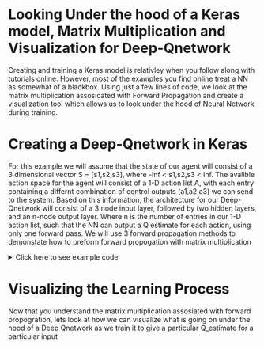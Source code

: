 # Looking Under the hood of a Keras model, Matrix Multiplication and Visualization for Deep-Qnetwork

Creating and training a Keras model is relativley when you follow along with tutorials online. However, most of the examples you find 
online treat a NN as somewhat of a blackbox. Using just a few lines of code, we look at the matrix multiplication assosicated with
Forward Propagation and create a visualization tool which allows us to look under the hood of Neural Network during training.

# Creating a Deep-Qnetwork in Keras
For this example we will assume that the state of our agent will consist of a 3 dimensional vector S = [s1,s2,s3], 
where -inf < s1,s2,s3 < inf. The avalible action space for the agent will consist of a 1-D action list A, with each entry containing 
a differnt combination of control outputs (a1,a2,a3) we can send to the system. Based on this information, the architecture for our Deep-Qnetwork
will consist of a 3 node input layer, followed by two hidden layers, and an n-node output layer. Where n is the number of entries in our 1-D action list, 
such that the NN can output a Q estimate for each action, using only one forward pass. We will use 3 forward propagation methods 
to demonstate how to preform forward propogation with matrix multiplication


<details>
  <summary>Click here to see example code</summary>
      
      import keras
      from keras.models import Sequential
      from keras.layers import Dense
      from keras.optimizers import RMSprop
      import itertools
      import numpy as np
      
      # Define Example of State input the NN can expect, and a list of actions 
      S = (0,0,0)
      A = list(itertools.product(range(0,2,1),range(0,2,1)))
      
      # Build NN Model
      layer1_neurons = 2
      layer2_neurons = 2
      model = Sequential()
      model.add(Dense(layer1_neurons, input_dim = len(S), activation='relu',kernel_initializer='normal'))
      model.add(Dense(layer2_neurons, activation='relu',kernel_initializer='normal'))
      model.add(Dense(output_dim = len(actions), activation='relu',kernel_initializer='normal'))
      model.compile(loss='mse', optimizer=RMSprop(lr=.1))
      
      # You might be used to using model.predict(state), to get the models Q-estimates for each action given a state input. 
      # However, in the example below we will look at what is actually happending when we call model.predict(state)
      # Lets start by extracting the weights and bias terms for each layer in our model and representing them as matrcies.
    
      w1 = first_layer_weights = np.asmatrix(model.layers[0].get_weights()[0])
      b1 = first_layer_biases  = np.matrix(model.layers[0].get_weights()[1])

      w2 = second_layer_weights = np.matrix(model.layers[1].get_weights()[0])
      b2 = second_layer_biases  = np.matrix(model.layers[1].get_weights()[1])

      w3 = third_layer_weights = np.matrix(model.layers[2].get_weights()[0])
      b3 = third_layer_biases  = np.matrix(model.layers[2].get_weights()[1])
      
      # Now lets create a method for computing the relu activation, which we defined for each of the keras models layers.
      def relu(Z):
          return np.maximum(0, Z)
      
      # Now lets compute the models Q_estimates, based on an input state = (1,1,1) 
      state = (1,1,1)
      
      # To pass this state to our NN we need to format it as shown
      input_state = (np.asarray(state).reshape(1, len(state)))
      
      # Method 1
      Q_estimates_method1 = model.predict(state)
      
      # Method 2
      Z = np.dot(state,w1)+b1
      H = relu(Z)
      Z1 = np.dot(H,w2)+b2
      H1 = relu(Z1)
      Z2 = np.dot(H1,w3)+b3
      Q_estimates_method2 = relu(Z2)
      
      # Method 3
      Q_estimates_method3 = relu(np.dot(relu(np.dot(relu(np.dot(state,w1)+b1),w2)+b2),w3)+b3)
          
      
      # Results for each method
      print(' Q_estimates_method1', Q_estimates_method1)
      print(' Q_estimates_method2', Q_estimates_method2)
      print(' Q_estimates_method3', Q_estimates_method3)
      
      
      # As you can see, each method generates the same output. 
      # We use matrix multiplecation to compute a single forward pass of our network.
      # if the activation for each layer of our keras model was linear, we could simple remove the relu activation 
      # from method 2 and 3, otherwise we would just have to make sure the activation function matches what we defined 
      # when we were building the model.

  

</details>


# Visualizing the Learning Process

Now that you understand the matrix multiplication assosiated with forward propogration, lets look at how 
we can visualize what is going on under the hood of a Deep Qnetwork as we train it to give a particular Q_estimate for 
a particular input




    

